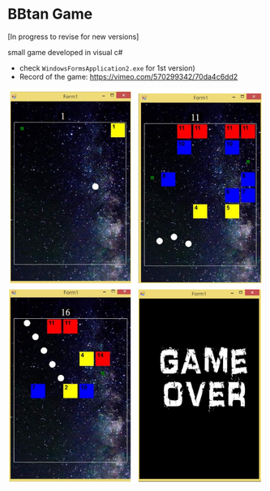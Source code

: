 
# BBtan Game
[In progress to revise for new versions]

small game developed in visual c#

* check `WindowsFormsApplication2.exe` for 1st version)
* Record of the game: https://vimeo.com/570299342/70da4c6dd2


![Image of Execcution Results 1](https://github.com/yuhsuan18/BBtan-Game-Project/blob/main/pic1.png)
![Image of Execcution Results 2](https://github.com/yuhsuan18/BBtan-Game-Project/blob/main/pic2.png)




